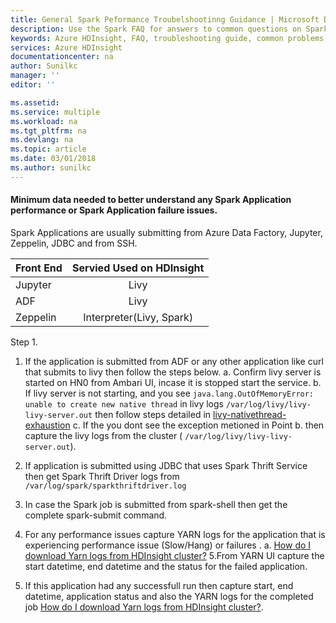 ```yaml
---
title: General Spark Peformance Troubelshootinng Guidance | Microsoft Docs
description: Use the Spark FAQ for answers to common questions on Spark on Azure HDInsight platform.
keywords: Azure HDInsight, FAQ, troubleshooting guide, common problems, remote submission
services: Azure HDInsight
documentationcenter: na
author: Sunilkc
manager: ''
editor: ''

ms.assetid: 
ms.service: multiple
ms.workload: na
ms.tgt_pltfrm: na
ms.devlang: na
ms.topic: article
ms.date: 03/01/2018
ms.author: sunilkc
---
```



#### Minimum data needed to better understand any Spark Application performance or Spark Application failure issues.
Spark Applications are usually submitting from Azure Data Factory, Jupyter, Zeppelin, JDBC and from SSH.

| Front End     | Servied Used on HDInsight  |
| ------------- |:--------------------------:| 
| Jupyter       | Livy                       |
| ADF           | Livy                       |
| Zeppelin      | Interpreter(Livy, Spark)   |


Step 1.

1. If the application is submitted from ADF or any other application like curl that submits to livy then follow the steps below.
    a. Confirm livy server is started on HN0 from Ambari UI, incase it is stopped start the service. 
    b. If livy server is not starting, and you see ``` java.lang.OutOfMemoryError: unable to create new native thread ``` in livy logs ``` /var/log/livy/livy-livy-server.out ``` then follow steps detailed in  [livy-nativethread-exhaustion](livy-nativethread-exhaustion.md) 
    c. If the you dont see the exception metioned in Point b. then capture the livy logs from the cluster ( ``` /var/log/livy/livy-livy-server.out ```). 

2. If application is submitted using JDBC that uses Spark Thrift Service then get Spark Thrift Driver logs from ``` /var/log/spark/sparkthriftdriver.log ```
3. In case the Spark job is submitted from spark-shell then get the complete spark-submit command.

4. For any performance issues capture YARN logs for the application that is experiencing performance issue (Slow/Hang) or failures .
        a. [How do I download Yarn logs from HDInsight cluster?](yarn-download-logs.md)
5.From YARN UI capture the start datetime, end datetime and the status for the failed application.
6. If this application had any successfull run then capture start, end datetime, application status and also the YARN logs for the completed job [How do I download Yarn logs from HDInsight cluster?](yarn-download-logs.md). 

